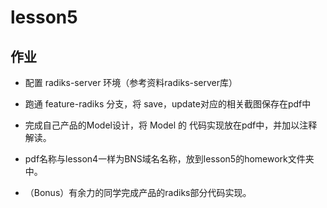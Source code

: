# lesson5

## 作业

- 配置 radiks-server 环境（参考资料radiks-server库）
- 跑通 feature-radiks 分支，将 save，update对应的相关截图保存在pdf中
- 完成自己产品的Model设计，将 Model 的 代码实现放在pdf中，并加以注释解读。
- pdf名称与lesson4一样为BNS域名名称，放到lesson5的homework文件夹中。

- （Bonus）有余力的同学完成产品的radiks部分代码实现。
